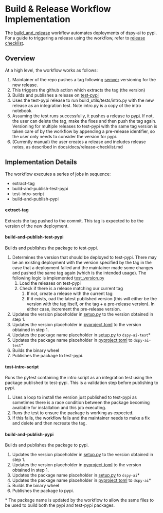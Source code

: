 # Build & Release Workflow Implementation

The [build_and_release](https://github.com/stanfordnlp/dspy/blob/main/.github/workflows/build_and_release.yml) workflow automates deployments of dspy-ai to pypi. For a guide to triggering a release using the workflow, refer to [release checklist](release-checklist.md).

## Overview

At a high level, the workflow works as follows: 

1. Maintainer of the repo pushes a tag following [semver](https://semver.org/) versioning for the new release.
2. This triggers the github action which extracts the tag (the version)
3. Builds and publishes a release on [test-pypi](https://test.pypi.org/project/dspy-ai-test/)
4. Uses the test-pypi release to run build_utils/tests/intro.py with the new release as an integration test. Note intro.py is a copy of the intro notebook.
5. Assuming the test runs successfully, it pushes a release to [pypi](https://pypi.org/project/dspy-ai/). If not, the user can delete the tag, make the fixes and then push the tag again. Versioning for multiple releases to test-pypi with the same tag version is taken care of by the workflow by appending a pre-release identifier, so the user only needs to consider the version for pypi. 
6. (Currently manual) the user creates a release and includes release notes, as described in docs/docs/release-checklist.md

## Implementation Details

The workflow executes a series of jobs in sequence: 
- extract-tag
- build-and-publish-test-pypi
- test-intro-script
- build-and-publish-pypi

#### extract-tag
Extracts the tag pushed to the commit. This tag is expected to be the version of the new deployment. 

#### build-and-publish-test-pypi
Builds and publishes the package to test-pypi.
1. Determines the version that should be deployed to test-pypi. There may be an existing deployment with the version specified by the tag in the case that a deployment failed and the maintainer made some changes and pushed the same tag again (which is the intended usage). The following logic is implemented [test_version.py](https://github.com/stanfordnlp/dspy/blob/main/build_utils/test_version.py)
    1. Load the releases on test-pypi
    1. Check if there is a release matching our current tag
        1. If not, create a release with the current tag
        1. If it exists, oad the latest published version (this will either be the version with the tag itself, or the tag + a pre-release version). In either case, increment the pre-release version.
1. Updates the version placeholder in [setup.py](https://github.com/stanfordnlp/dspy/blob/main/setup.py) to the version obtained in step 1.
1. Updates the version placeholder in [pyproject.toml](https://github.com/stanfordnlp/dspy/blob/main/pyproject.toml) to the version obtained in step 1.
1. Updates the package name placeholder in [setup.py](https://github.com/stanfordnlp/dspy/blob/main/setup.py) to  `dspy-ai-test`*
1. Updates the package name placeholder in [pyproject.toml](https://github.com/stanfordnlp/dspy/blob/main/pyproject.toml) to `dspy-ai-test`*
1. Builds the binary wheel
1. Publishes the package to test-pypi. 


#### test-intro-script
Runs the pytest containing the intro script as an integration test using the package published to test-pypi. This is a validation step before publishing to pypi.
1. Uses a loop to install the version just published to test-pypi as sometimes there is a race condition between the package becoming available for installation and this job executing.
2. Runs the test to ensure the package is working as expected. 
3. If this fails, the workflow fails and the maintainer needs to make a fix and delete and then recreate the tag.

#### build-and-publish-pypi
Builds and publishes the package to pypi.

1. Updates the version placeholder in [setup.py](https://github.com/stanfordnlp/dspy/blob/main/setup.py) to the version obtained in step 1.
1. Updates the version placeholder in [pyproject.toml](https://github.com/stanfordnlp/dspy/blob/main/pyproject.toml) to the version obtained in step 1.
1. Updates the package name placeholder in [setup.py](https://github.com/stanfordnlp/dspy/blob/main/setup.py) to  `dspy-ai`*
1. Updates the package name placeholder in [pyproject.toml](https://github.com/stanfordnlp/dspy/blob/main/pyproject.toml) to `dspy-ai`*
1. Builds the binary wheel
1. Publishes the package to pypi.


\* The package name is updated by the workflow to allow the same files to be used to build both the pypi and test-pypi packages.
